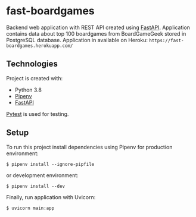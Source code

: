 # fast-boardgames
Backend web application with REST API created using [FastAPI](https://fastapi.tiangolo.com/). Application contains data 
about top 100 boardgames from BoardGameGeek stored in PostgreSQL database. Application in available on Heroku:
`https://fast-boardgames.herokuapp.com/`

## Technologies
Project is created with:
* Python 3.8
* [Pipenv](https://github.com/pypa/pipenv)
* [FastAPI](https://fastapi.tiangolo.com/)

[Pytest](https://docs.pytest.org/en/6.2.x/) is used for testing.
	
## Setup
To run this project install dependencies using Pipenv for production environment:
```
$ pipenv install --ignore-pipfile
```

or development environment:
```
$ pipenv install --dev
```

Finally, run application with Uvicorn:
```
$ uvicorn main:app
```